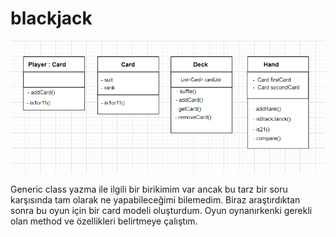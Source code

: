# blackjack

![alt text](https://github.com/ufkunl/blackjack/blob/master/Screenshot_10.png?raw=true)


Generic class yazma ile ilgili bir birikimim var ancak bu tarz bir soru karşısında tam olarak ne yapabileceğimi bilemedim. Biraz araştırdıktan sonra bu oyun için bir card modeli oluşturdum. Oyun oynanırkenki gerekli olan method ve özellikleri belirtmeye çalıştım.
